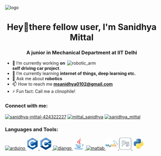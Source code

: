 <!-- ### Hi there 👋 -->

<!--
**SanidhyaMittal/SanidhyaMittal** is a ✨ _special_ ✨ repository because its `README.md` (this file) appears on your GitHub profile.

Here are some ideas to get you started:

- 🔭 I’m currently working on ...
- 🌱 I’m currently learning ...
- 👯 I’m looking to collaborate on ...
- 🤔 I’m looking for help with ...
- 💬 Ask me about ...
- 📫 How to reach me: ...
- 😄 Pronouns: ...
- ⚡ Fun fact: ...
-->
![logo](https://github.com/SanidhyaMittal/SanidhyaMittal/blob/main/SANIDHYA%20MITTAL.gif)
<h1 align="center">Hey👋there fellow user, I'm Sanidhya Mittal</h1>
<h3 align="center">A junior in Mechanical Department at IIT Delhi</h3>
<img align= "right" alt="robotic_arm" width = "300" src="https://images.pexels.com/photos/2399840/pexels-photo-2399840.jpeg?auto=compress&cs=tinysrgb&w=1260&h=750&dpr=2">

- 🔭 I’m currently working **on self driving car project**.
- 🌱 I’m currently learning **internet of things, deep learning etc.**
- 💬 Ask me about **robotics**
- 📫 How to reach me **msanidhya0102@gmail.com**
- ⚡ Fun fact: Call me a clinophile!
<h3 align="left">Connect with me:</h3>
<p align="left">
<a href="https://linkedin.com/in/sanidhya-mittal-424322227" target="blank"><img align="center" src="https://raw.githubusercontent.com/rahuldkjain/github-profile-readme-generator/master/src/images/icons/Social/linked-in-alt.svg" alt="sanidhya-mittal-424322227" height="30" width="40" /></a>
<a href="https://instagram.com/mittal_sanidhya" target="blank"><img align="center" src="https://raw.githubusercontent.com/rahuldkjain/github-profile-readme-generator/master/src/images/icons/Social/instagram.svg" alt="mittal_sanidhya" height="30" width="40" /></a>
<a href="https://codeforces.com/profile/sanidhya_mittal" target="blank"><img align="center" src="https://raw.githubusercontent.com/rahuldkjain/github-profile-readme-generator/master/src/images/icons/Social/codeforces.svg" alt="sanidhya_mittal" height="30" width="40" /></a>
</p>

<h3 align="left">Languages and Tools:</h3>
<p align="left"> <a href="https://www.arduino.cc/" target="_blank" rel="noreferrer"> <img src="https://cdn.worldvectorlogo.com/logos/arduino-1.svg" alt="arduino" width="40" height="40"/> </a> <a href="https://www.cprogramming.com/" target="_blank" rel="noreferrer"> <img src="https://raw.githubusercontent.com/devicons/devicon/master/icons/c/c-original.svg" alt="c" width="40" height="40"/> </a> <a href="https://www.w3schools.com/cpp/" target="_blank" rel="noreferrer"> <img src="https://raw.githubusercontent.com/devicons/devicon/master/icons/cplusplus/cplusplus-original.svg" alt="cplusplus" width="40" height="40"/> </a> <a href="https://www.djangoproject.com/" target="_blank" rel="noreferrer"> <img src="https://cdn.worldvectorlogo.com/logos/django.svg" alt="django" width="40" height="40"/> </a> <a href="https://www.java.com" target="_blank" rel="noreferrer"> <img src="https://raw.githubusercontent.com/devicons/devicon/master/icons/java/java-original.svg" alt="java" width="40" height="40"/> </a> <a href="https://www.mathworks.com/" target="_blank" rel="noreferrer"> <img src="https://upload.wikimedia.org/wikipedia/commons/2/21/Matlab_Logo.png" alt="matlab" width="40" height="40"/> </a> <a href="https://www.mysql.com/" target="_blank" rel="noreferrer"> <img src="https://raw.githubusercontent.com/devicons/devicon/master/icons/mysql/mysql-original-wordmark.svg" alt="mysql" width="40" height="40"/> </a> <a href="https://www.photoshop.com/en" target="_blank" rel="noreferrer"> <img src="https://raw.githubusercontent.com/devicons/devicon/master/icons/photoshop/photoshop-line.svg" alt="photoshop" width="40" height="40"/> </a> <a href="https://www.python.org" target="_blank" rel="noreferrer"> <img src="https://raw.githubusercontent.com/devicons/devicon/master/icons/python/python-original.svg" alt="python" width="40" height="40"/> </a> </p>

<!-- <p><img align="left" src="https://github-readme-stats.vercel.app/api/top-langs?username=sanidhyamittal&show_icons=true&locale=en&layout=compact" alt="sanidhyamittal" /></p> -->

<!--<p>&nbsp;<img align="center" src="https://github-readme-stats.vercel.app/api?username=sanidhyamittal&show_icons=true&locale=en" alt="sanidhyamittal" /></p> -->
